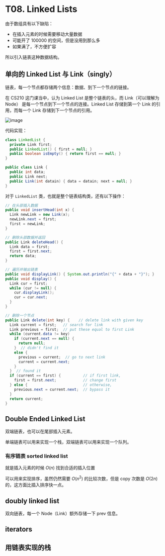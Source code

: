 # T08. Linked Lists

由于数组具有以下缺陷：

*   在插入元素的时候需要移动大量数据
*   可能开了 100000 的空间，但是没用到那么多
*   如果满了，不方便扩容

所以引入链表这种数据结构。

## 单向的 Linked List 与 Link（singly）

链表，每一个节点都存储两个信息：数据、到下一个节点的链接。

在 CS210 这门课当中，认为 Linked List 是整个链表的头，而 Link（可以理解为 Node） 是每一个节点到下一个节点的连接。Linked List 存储到第一个 Link 的引用，而每一个 Link 存储到下一个节点的引用。

![image](https://s2.loli.net/2023/01/03/Loc7yGi6mJdwKqn.png)

代码实现：

```java
class LinkedList {
  private Link first;
  public LinkedList() { first = null; }
  public boolean isEmpty() { return first == null; }
}

public class Link {
  public int data;
  public Link next;
  public Link(int datain) { data = datain; next = null; }
}
```

对于 `LinkedList` 类，也就是整个链表结构类，还有以下操作：

```java
// 在头部插入数据
public void insertHead(int x) {
  Link newLink = new Link(x);
  newLink.next = first;
  first = newLink;
}

// 删除头部数据并返回
public Link deleteHead() {
  Link data = first;
  first = first.next;
  return data;
}

// 遍历并输出链表
public void displayLink() { System.out.println("{" + data + "}"); }
public void display() {
  Link cur = first;
  while (cur != null) {
    cur.displayLink();
    cur = cur.next;
  }
}

// 删除一个节点
public Link delete(int key) {    // delete link with given key
  Link current = first;   // search for link
  Link previous = first;  // put these equal to first Link
  while (current.data != key)
    if (current.next == null) {
      return null;
    }  // didn't find it
    else {
      previous = current;  // go to next link
      current = current.next;
    }
  }  // found it
  if (current == first) {          // if first link,
    first = first.next;            // change first
  } else {                         // otherwise,
    previous.next = current.next;  // bypass it
  }
  return current;
}
```

## Double Ended Linked List

双端链表，也可以在尾部插入元素。

单端链表可以用来实现一个栈，双端链表可以用来实现一个队列。

### 有序链表 sorted linked list

就是插入元素的时候 $O(n)$ 找到合适的插入位置

可以用来实现排序，虽然仍然需要 $O(n^2)$ 的比较次数，但是 copy 次数是 $O(2n)$ 的，这方面比插入排序快一点。

## doubly linked list

双向链表，每一个 Node（Link）额外存储一下 prev 信息。

## iterators

## 用链表实现的栈
